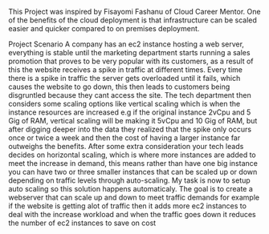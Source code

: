 This Project was inspired by Fisayomi Fashanu of Cloud Career Mentor. One of the benefits of the cloud deployment is that infrastructure can be scaled easier and quicker compared to on premises deployment.

Project Scenario
A company has an ec2 instance hosting a web server, everything is stable until the marketing department starts running a sales promotion that proves to be very popular with its customers, as a result of this the website receives a spike in traffic at different times. Every time there is a spike in traffic the server gets overloaded until it fails, which causes the website to go down, this then leads to customers being disgruntled because they cant access the site. The tech department then considers some scaling options like vertical scaling which is when the instance resources are increased e.g if the original instance 2vCpu and 5 Gig of RAM, vertical scaling will be making it 5vCpu and 10 Gig of RAM, but after digging deeper into the data they realized that the spike only occurs once or twice a week and then the cost of having a larger instance far outweighs the benefits.
After some extra consideration your tech leads decides on horizontal scaling, which is where more instances are added to meet the increase in demand, this means rather than have one big instance you can have two or three smaller instances that can be scaled up or down depending on traffic levels through auto-scaling. 
My task is now to setup auto scaling so this solution happens automaticaly. The goal is to create a webserver that can scale up and down to meet traffic demands for example if the website is getting alot of traffic then it adds more ec2 instances to deal with the increase workload and when the traffic goes down it reduces the number of ec2 instances to save on cost
